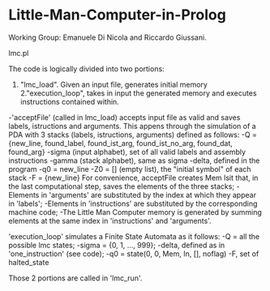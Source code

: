 # Little-Man-Computer-in-Prolog
Working Group: Emanuele Di Nicola and Riccardo Giussani.

lmc.pl

The code is logically divided into two portions:
1. "lmc_load". Given an input file, generates initial memory
2."execution_loop", takes in input the generated memory and executes
instructions contained within.


-'acceptFile' (called in lmc_load) accepts input file as valid and saves labels, istructions and arguments.
	This appens through the simulation of a PDA with 3 stacks (labels, istructions, arguments)
	defined as follows:
	-Q = {new_line, found_label, found_ist_arg, found_ist_no_arg, found_dat, found_arg}
	-sigma (input alphabet), set of all valid labels and assembly instructions
	-gamma (stack alphabet), same as sigma
	-delta, defined in the program
	-q0 = new_line
	-Z0 = [] (empty list), the "initial symbol" of each stack
	-F = {new_line}
	For convenience, acceptFile creates Mem lsit that, in the last computational step, saves
	the elements of the three stacks;
-Elements in 'arguments' are substituted by the index at which
	they appear in 'labels';
-Elements in 'instructions' are substituted by the corresponding
	machine code;
-The Little Man Computer memory is generated by summing elements at the same index
	in 'instructions' and 'arguments'.

'execution_loop' simulates a Finite State Automata as it follows:
-Q = all the possible lmc states;
-sigma = {0, 1, ..., 999};
-delta, defined as in 'one_instruction' (see code);
-q0 = state(0, 0, Mem, In, [], noflag)
-F, set of halted_state

Those 2 portions are called in 'lmc_run'.
